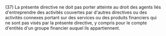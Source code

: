(37) La présente directive ne doit pas porter atteinte au droit des agents liés d'entreprendre des activités couvertes par d'autres directives ou des activités connexes portant sur des services ou des produits financiers qui ne sont pas visés par la présente directive, y compris pour le compte d'entités d'un groupe financier auquel ils appartiennent.